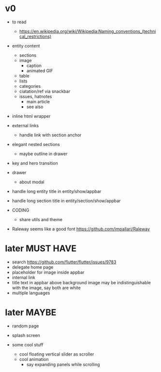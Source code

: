 # v0

- to read
  - https://en.wikipedia.org/wiki/Wikipedia:Naming_conventions_(technical_restrictions)

- entity content
  - sections
  - image
    - caption
    - animated GIF
  - table
  - lists
  - categories
  - ciatation/ref via snackbar
  - issues, hatnotes
    - main article
    - see also

- inline html wrapper

- external links
  - handle link with section anchor

- elegant nested sections
  - maybe outline in drawer

- key and hero transition

- drawer
  - about modal

- handle long entity title in entity/show/appbar
- handle long section title in entity/section/show/appbar

- CODING
  - share utils and theme

- Raleway seems like a good font https://github.com/impallari/Raleway

# later MUST HAVE

- search https://github.com/flutter/flutter/issues/9783
- delegate home page
- placeholder for image inside appbar
- internal link
- title text in appbar above background image may be indistinguishable with the image, say both are white
- multiple languages

# later MAYBE

- random page
- splash screen

- some cool stuff
  - cool floating vertical slider as scroller
  - cool animation
    - say expanding panels while scrolling
